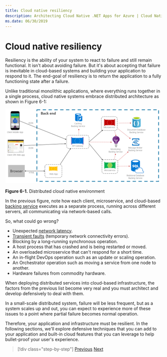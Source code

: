 ```yaml
---
title: Cloud native resiliency
description: Architecting Cloud Native .NET Apps for Azure | Cloud Native Resiliency
ms.date: 06/30/2019
---
```

# Cloud native resiliency

Resiliency is the ability of your system to react to failure and still remain functional. It isn't about avoiding failure. But it's about accepting that failure is inevitable in cloud-based systems and building your application to respond to it. The end-goal of resiliency is to return the application to a fully functioning state after a failure.

Unlike traditional monolithic applications, where everything runs together in a single process, cloud native systems embrace distributed architecture as shown in Figure 6-1:

![Distributed cloud native environment](media/distributed-cloud-native-environment.png)

**Figure 6-1.** Distributed cloud native environment

In the previous figure, note how each client, microservice, and cloud-based [backing service](https://12factor.net/backing-services) executes as a separate process, running across different servers, all communicating via network-based calls.

So, what could go wrong?

- Unexpected [network latency](https://www.techopedia.com/definition/8553/network-latency).
- [Transient faults](https://docs.microsoft.com/azure/architecture/best-practices/transient-faults)
    (temporary network connectivity errors).
- Blocking by a long-running synchronous operation.
- A host process that has crashed and is being restarted or moved.
- An overloaded microservice that can't respond for a short time.
- An in-flight DevOps operation such as an update or scaling operation.
- An Orchestrator operation such as moving a service from one node to another.
- Hardware failures from commodity hardware.

When deploying distributed services into cloud-based infrastructure, the factors from the previous list become very real and you must architect and develop defensively to deal with them.

In a small-scale distributed system, failure will be less frequent, but as a system scales up and out, you can expect to experience more of these issues to a point where partial failure becomes normal operation.

Therefore, your application and infrastructure must be resilient. In the following sections, we'll explore defensive techniques that you can add to your application and built-in cloud features that you can leverage to help bullet-proof your user's experience.

>[!div class="step-by-step"]
>[Previous](azure-data-storage.md)
>[Next](application-resiliency-patterns.md)
